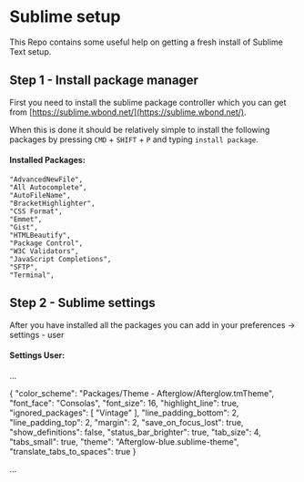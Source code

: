 # Sublime setup

This Repo contains some useful help on getting a fresh install of Sublime Text setup.

## Step 1 - Install package manager

First you need to install the sublime package controller which you can get from [https://sublime.wbond.net/](https://sublime.wbond.net/).

When this is done it should be relatively simple to install the following packages by pressing `CMD` + `SHIFT` + `P` and typing `install package`.

#### Installed Packages:

    "AdvancedNewFile",
    "All Autocomplete",
    "AutoFileName",
    "BracketHighlighter",
    "CSS Format",
    "Emmet",
    "Gist",
    "HTMLBeautify",
    "Package Control",
    "W3C Validators",
    "JavaScript Completions",
    "SFTP",
    "Terminal",

## Step 2 - Sublime settings

After you have installed all the packages you can add in your preferences -> settings - user

#### Settings User:

...

{
    "color_scheme": "Packages/Theme - Afterglow/Afterglow.tmTheme",
    "font_face": "Consolas",
    "font_size": 16,
    "highlight_line": true,
    "ignored_packages":
    [
        "Vintage"
    ],
    "line_padding_bottom": 2,
    "line_padding_top": 2,
    "margin": 2,
    "save_on_focus_lost": true,
    "show_definitions": false,
    "status_bar_brighter": true,
    "tab_size": 4,
    "tabs_small": true,
    "theme": "Afterglow-blue.sublime-theme",
    "translate_tabs_to_spaces": true
}

...

